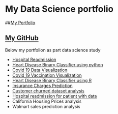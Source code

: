 My Data Science portfolio
================

##[My Portfolio](https://dhirajbankar.github.io/)
## [My GitHub](https://github.com/dhirajbankar/dhirajbankar)

Below my portfolion as part data science study 

- [Hospital Readmission](https://github.com/dhirajbankar/dhirajbankar/tree/InitialRelease/Hospital%20Readmission) 
- [Heart Disease Binary Classifier using python](https://github.com/dhirajbankar/dhirajbankar/tree/InitialRelease/Heart%20Disease%20Binary%20Classifier%20using%20python)
-  [Covid 19 Data Visualization](https://github.com/dhirajbankar/DSC640/tree/master/Covid%2019%20Data%20Visualization)
-  [Covid 19 Vaccination Visualization](https://github.com/dhirajbankar/DSC640/tree/master/Covid%2019%20Vaccination%20Visualization)
-  [Heart Disease Binary Classifier using R](https://github.com/dhirajbankar/dhirajbankar/tree/InitialRelease/Using%20R-Heart%20Disease%20Binary%20Classifire)
-  [Insurance Charges Prediction](https://github.com/dhirajbankar/dhirajbankar/tree/InitialRelease/InsuranceChargesPrediction)
-  [Customer churned dataset analysis](https://github.com/dhirajbankar/dhirajbankar/tree/InitialRelease/Bank%20Customer%20churned%20dataset)
-  [Hospital readmission for patient with data](https://github.com/dhirajbankar/dhirajbankar/tree/InitialRelease/Hospital%20Readmission)
-  California Housing Prices analysis
-  Walmart sales prediction analysis

